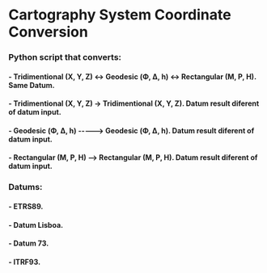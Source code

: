 # Cartography System Coordinate Conversion
### Python script that converts:
#### - Tridimentional (X, Y, Z) <-> Geodesic (Φ, Δ, h) <-> Rectangular (M, P, H). Same Datum.
#### - Tridimentional (X, Y, Z) -> Tridimentional (X, Y, Z). Datum result diferent of datum input.
#### - Geodesic (Φ, Δ, h) -----> Geodesic (Φ, Δ, h). Datum result diferent of datum input.
#### - Rectangular (M, P, H) --> Rectangular (M, P, H). Datum result diferent of datum input.
### Datums:
#### - ETRS89.
#### - Datum Lisboa.
#### - Datum 73.
#### - ITRF93.
